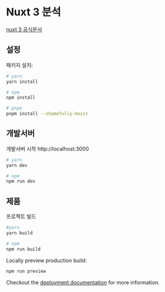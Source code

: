# Nuxt 3 분석

[nuxt 3 공식문서](https://v3.nuxtjs.org)

## 설정

패키지 설치:

```bash
# yarn
yarn install

# npm
npm install

# pnpm
pnpm install --shamefully-hoist
```

## 개발서버

개발서버 시작 http://localhost:3000

```bash
# yarn
yarn dev

# npm
npm run dev
```

## 제품

프로젝트 빌드

```bash
#yarn
yarn build

# npm
npm run build
```

Locally preview production build:

```bash
npm run preview
```

Checkout the [deployment documentation](https://v3.nuxtjs.org/guide/deploy/presets) for more information.
